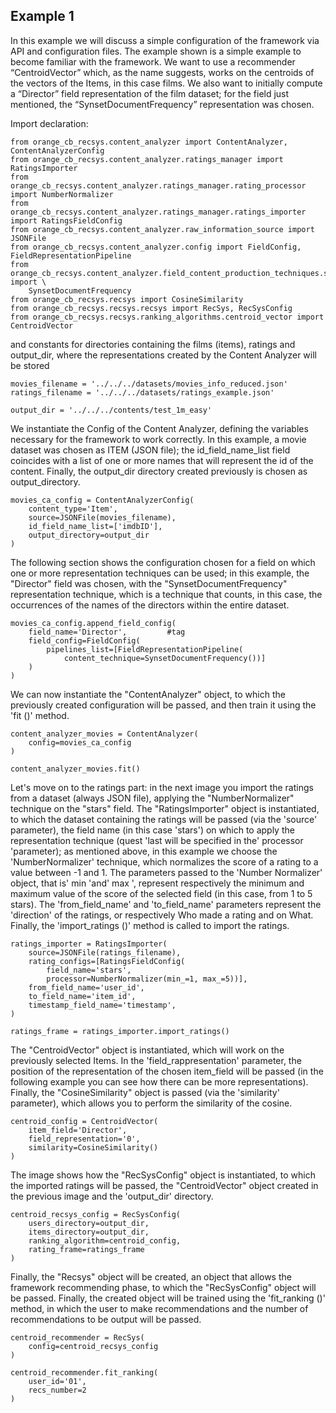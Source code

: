 ## Example 1
In this example we will discuss a simple configuration of the framework via API and configuration files.
The example shown is a simple example to become familiar with the framework. 
We want to use a recommender “CentroidVector” which, as the name suggests, works on the centroids of the vectors of the Items, in this case films.
We also want to initially compute a “Director” field representation of the film dataset; for the field just mentioned, the “SynsetDocumentFrequency” representation was chosen.

Import declaration:
```
from orange_cb_recsys.content_analyzer import ContentAnalyzer, ContentAnalyzerConfig
from orange_cb_recsys.content_analyzer.ratings_manager import RatingsImporter
from orange_cb_recsys.content_analyzer.ratings_manager.rating_processor import NumberNormalizer
from orange_cb_recsys.content_analyzer.ratings_manager.ratings_importer import RatingsFieldConfig
from orange_cb_recsys.content_analyzer.raw_information_source import JSONFile
from orange_cb_recsys.content_analyzer.config import FieldConfig, FieldRepresentationPipeline
from orange_cb_recsys.content_analyzer.field_content_production_techniques.synset_document_frequency import \
    SynsetDocumentFrequency
from orange_cb_recsys.recsys import CosineSimilarity
from orange_cb_recsys.recsys.recsys import RecSys, RecSysConfig
from orange_cb_recsys.recsys.ranking_algorithms.centroid_vector import CentroidVector
```

and constants for directories containing the films (items), ratings and output_dir, 
where the representations created by the Content Analyzer will be stored
```
movies_filename = '../../../datasets/movies_info_reduced.json'
ratings_filename = '../../../datasets/ratings_example.json'

output_dir = '../../../contents/test_1m_easy'
```

We instantiate the Config of the Content Analyzer, defining the variables necessary for the framework to work correctly. In this example, a movie dataset was chosen as ITEM (JSON file); the id_field_name_list field coincides with a list of one or more names that will represent the id of the content.
Finally, the output_dir directory created previously is chosen as output_directory.
```
movies_ca_config = ContentAnalyzerConfig(
    content_type='Item',
    source=JSONFile(movies_filename),
    id_field_name_list=['imdbID'],
    output_directory=output_dir
)
```

The following section shows the configuration chosen for a field on which one or more representation techniques can be used; in this example, the "Director" field was chosen, with the "SynsetDocumentFrequency" representation technique, which is a technique that counts, in this case, the occurrences of the names of the directors within the entire dataset.
```
movies_ca_config.append_field_config(
    field_name='Director',         #tag
    field_config=FieldConfig(
        pipelines_list=[FieldRepresentationPipeline(
            content_technique=SynsetDocumentFrequency())]
    )
)
```

We can now instantiate the "ContentAnalyzer" object, to which the previously created configuration will be passed, and then train it using the 'fit ()' method.
```
content_analyzer_movies = ContentAnalyzer(
    config=movies_ca_config
)

content_analyzer_movies.fit()
```

Let's move on to the ratings part: in the next image you import the ratings from a dataset (always JSON file), applying the "NumberNormalizer" technique on the "stars" field.
The "RatingsImporter" object is instantiated, to which the dataset containing the ratings will be passed (via the 'source' parameter), the field name (in this case 'stars') on which to apply the representation technique (quest 'last will be specified in the' processor 'parameter); as mentioned above, in this example we choose the 'NumberNormalizer' technique, which normalizes the score of a rating to a value between -1 and 1. The parameters passed to the 'Number Normalizer' object, that is' min 'and' max ', represent respectively the minimum and maximum value of the score of the selected field (in this case, from 1 to 5 stars).
The 'from_field_name' and 'to_field_name' parameters represent the 'direction' of the ratings, or respectively Who made a rating and on What.
Finally, the 'import_ratings ()' method is called to import the ratings.
```
ratings_importer = RatingsImporter(
    source=JSONFile(ratings_filename),
    rating_configs=[RatingsFieldConfig(
        field_name='stars',
        processor=NumberNormalizer(min_=1, max_=5))],
    from_field_name='user_id',
    to_field_name='item_id',
    timestamp_field_name='timestamp',
)

ratings_frame = ratings_importer.import_ratings()
```

The "CentroidVector" object is instantiated, which will work on the previously selected Items. In the 'field_rappresentation' parameter, the position of the representation of the chosen item_field will be passed (in the following example you can see how there can be more representations). Finally, the "CosineSimilarity" object is passed (via the 'similarity' parameter), which allows you to perform the similarity of the cosine.
```
centroid_config = CentroidVector(
    item_field='Director',
    field_representation='0',
    similarity=CosineSimilarity()
)
```

The image shows how the "RecSysConfig" object is instantiated, to which the imported ratings will be passed, the "CentroidVector" object created in the previous image and the 'output_dir' directory.
```
centroid_recsys_config = RecSysConfig(
    users_directory=output_dir,
    items_directory=output_dir,
    ranking_algorithm=centroid_config,
    rating_frame=ratings_frame
)
```

Finally, the "Recsys" object will be created, an object that allows the framework recommending phase, to which the "RecSysConfig" object will be passed. Finally, the created object will be trained using the 'fit_ranking ()' method, in which the user to make recommendations and the number of recommendations to be output will be passed.
```
centroid_recommender = RecSys(
    config=centroid_recsys_config
)

centroid_recommender.fit_ranking(
    user_id='01',
    recs_number=2
)
```
